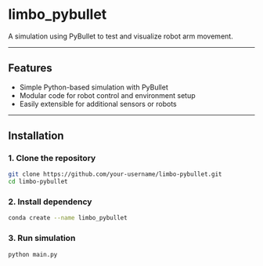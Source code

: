 # limbo_pybullet

A simulation using PyBullet to test and visualize robot arm movement. 

---

## Features

- Simple Python-based simulation with PyBullet
- Modular code for robot control and environment setup
- Easily extensible for additional sensors or robots

---

## Installation

### 1. Clone the repository

```bash
git clone https://github.com/your-username/limbo-pybullet.git
cd limbo-pybullet
```

### 2. Install dependency
```bash
conda create --name limbo_pybullet
```
### 3. Run simulation
```bash
python main.py
```
